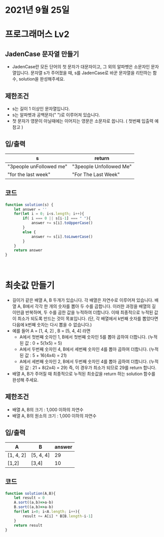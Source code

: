 # 2021년 9월 25일
# 프로그래머스 Lv2
## JadenCase 문자열 만들기
- JadenCase란 모든 단어의 첫 문자가 대문자이고, 그 외의 알파벳은 소문자인 문자열입니다. 문자열 s가 주어졌을 때, s를 JadenCase로 바꾼 문자열을 리턴하는 함수, solution을 완성해주세요.


## 제한조건 
- s는 길이 1 이상인 문자열입니다.
- s는 알파벳과 공백문자(" ")로 이루어져 있습니다.
- 첫 문자가 영문이 아닐때에는 이어지는 영문은 소문자로 씁니다. ( 첫번째 입출력 예 참고 )
## 입/출력
|s|return|
|------|---|
|"3people unFollowed me"|	"3people Unfollowed Me"|
|"for the last week"|"For The Last Week"|
## 코드
```javascript
function solution(s) {
    let answer = ''
    for(let i = 0; i<s.length; i++){
        if( i === 0 || s[i-1] === " "){
            answer += s[i].toUpperCase()
        }
        else {
            answer += s[i].toLowerCase()
        }
    }
    return answer
}
```

<br>

# 최솟값 만들기
- 길이가 같은 배열 A, B 두개가 있습니다. 각 배열은 자연수로 이루어져 있습니다.
배열 A, B에서 각각 한 개의 숫자를 뽑아 두 수를 곱합니다. 이러한 과정을 배열의 길이만큼 반복하며, 두 수를 곱한 값을 누적하여 더합니다. 이때 최종적으로 누적된 값이 최소가 되도록 만드는 것이 목표입니다. (단, 각 배열에서 k번째 숫자를 뽑았다면 다음에 k번째 숫자는 다시 뽑을 수 없습니다.)
- 예를 들어 A = [1, 4, 2] , B = [5, 4, 4] 라면
  - A에서 첫번째 숫자인 1, B에서 첫번째 숫자인 5를 뽑아 곱하여 더합니다. (누적된 값 : 0 + 5(1x5) = 5)
  - A에서 두번째 숫자인 4, B에서 세번째 숫자인 4를 뽑아 곱하여 더합니다. (누적된 값 : 5 + 16(4x4) = 21)
  - A에서 세번째 숫자인 2, B에서 두번째 숫자인 4를 뽑아 곱하여 더합니다. (누적된 값 : 21 + 8(2x4) = 29)
즉, 이 경우가 최소가 되므로 29를 return 합니다.
- 배열 A, B가 주어질 때 최종적으로 누적된 최솟값을 return 하는 solution 함수를 완성해 주세요.
## 제한조건 
- 배열 A, B의 크기 : 1,000 이하의 자연수
- 배열 A, B의 원소의 크기 : 1,000 이하의 자연수
## 입/출력
|A|B|answer|
|------|---|---|
|[1, 4, 2]|[5, 4, 4]|29|
|[1,2]|[3,4]|10|
## 코드
```javascript
function solution(A,B){
    let result = 0
    A.sort((a,b)=>a-b)
    B.sort((a,b)=>a-b)
    for(let i=0; i<A.length; i++){
        result += A[i] * B[B.length-i-1]
    }
    return result
}
```